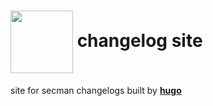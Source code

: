 # [<img src="https://imgs-secman.web.app/icon.svg" width="100px" align="center">][smUrl] changelog site

site for secman changelogs built by [**hugo**](https://gohugo.io)

[smUrl]: https://secman.web.app
